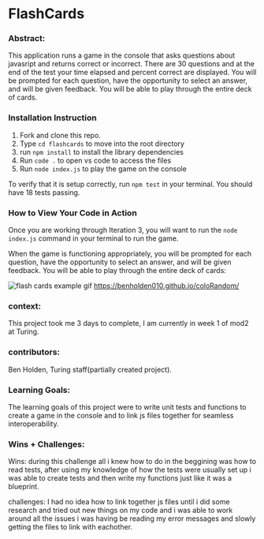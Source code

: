 # FlashCards

### Abstract:

This application runs a game in the console that asks questions about javasript and returns correct or incorrect. There are 30 questions and at the end of the test your time elapsed and percent correct are displayed. You will be prompted for each question, have the opportunity to select an answer, and will be given feedback. You will be able to play through the entire deck of cards.

### Installation Instruction

1. Fork and clone this repo.
2. Type `cd flashcards` to move into the root directory
3. run `npm install` to install the library dependencies
4. Run `code .` to open vs code to access the files
5. Run `node index.js` to play the game on the console

To verify that it is setup correctly, run `npm test` in your terminal. You should have 18 tests passing.

### How to View Your Code in Action

Once you are working through Iteration 3, you will want to run the `node index.js` command in your terminal to run the game.

When the game is functioning appropriately, you will be prompted for each question, have the opportunity to select an answer, and will be given feedback. You will be able to play through the entire deck of cards:

![flash cards example gif](https://media.giphy.com/media/1zkb1q58eTiTH6D7wc/giphy.gif)
https://benholden010.github.io/coloRandom/

### context:

This project took me 3 days to complete, I am currently in week 1 of mod2 at Turing.

### contributors:

Ben Holden, Turing staff(partially created project).

### Learning Goals: 

The learning goals of this project were to write unit tests and functions to create a game in the console and to link js files together for seamless interoperability.

### Wins + Challenges:

Wins: during this challenge all i knew how to do in the beggining was how to read tests, after using my knowledge of how the tests were usually set up i was able to create tests and then write my functions just like it was a blueprint.

challenges: I had no idea how to link together js files until i did some research and tried out new things on my code and i was able to work around all the issues i was having be reading my error messages and slowly getting the files to link with eachother.